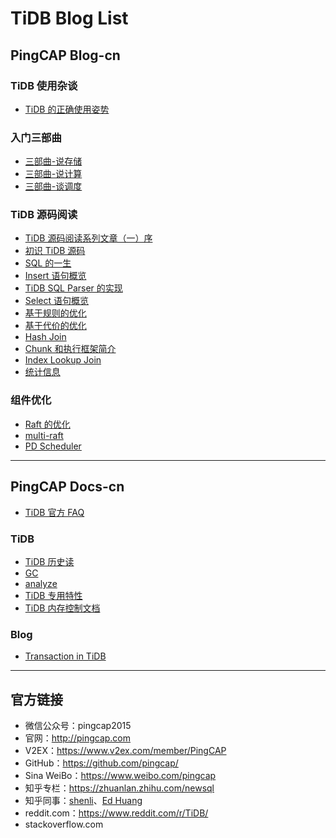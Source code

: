 # TiDB Blog List

## PingCAP Blog-cn

### TiDB 使用杂谈

- [TiDB 的正确使用姿势](https://github.com/pingcap/blog-cn/blob/master/how-to-use-tidb.md "如果整篇文章你只想记住一句话，那就是数据条数少于 5000w 的场景下通常用不到 TiDB，TiDB 是为大规模的数据场景设计的。如果还想记住一句话，那就是单机 MySQL 能满足的场景也用不到 TiDB。")

### 入门三部曲

- [三部曲-说存储](https://github.com/pingcap/blog-cn/blob/master/tidb-internal-1.md)
- [三部曲-说计算](https://github.com/pingcap/blog-cn/blob/master/tidb-internal-2.md)
- [三部曲-谈调度](https://github.com/pingcap/blog-cn/blob/master/tidb-internal-3.md)

### TiDB 源码阅读

- [TiDB 源码阅读系列文章（一）序](https://github.com/pingcap/blog-cn/blob/master/tidb-source-code-reading-1.md)
- [初识 TiDB 源码](https://github.com/pingcap/blog-cn/blob/master/tidb-source-code-reading-2.md)
- [SQL 的一生](https://github.com/pingcap/blog-cn/blob/master/tidb-source-code-reading-3.md)
- [Insert 语句概览](https://github.com/pingcap/blog-cn/blob/master/tidb-source-code-reading-4.md)
- [TiDB SQL Parser 的实现](https://github.com/pingcap/blog-cn/blob/master/tidb-source-code-reading-5.md)
- [Select 语句概览](https://github.com/pingcap/blog-cn/blob/master/tidb-source-code-reading-6.md)
- [基于规则的优化](https://github.com/pingcap/blog-cn/blob/master/tidb-source-code-reading-7.md)
- [基于代价的优化](https://github.com/pingcap/blog-cn/blob/master/tidb-source-code-reading-8.md)
- [Hash Join](https://github.com/pingcap/blog-cn/blob/master/tidb-source-code-reading-9.md "TiDB Hash Join 的实现以及几种常见的问题")
- [Chunk 和执行框架简介](https://github.com/pingcap/blog-cn/blob/master/tidb-source-code-reading-10.md)
- [Index Lookup Join](https://github.com/pingcap/blog-cn/blob/master/tidb-source-code-reading-11.md)
- [统计信息](https://github.com/pingcap/blog-cn/blob/master/tidb-source-code-reading-12.md)

### 组件优化

- [Raft 的优化](https://github.com/pingcap/blog-cn/blob/master/optimizing-raft-in-tikv.md)
- [multi-raft](https://github.com/pingcap/blog-cn/blob/master/the-design-and-implementation-of-multi-raft.md)
- [PD Scheduler](https://github.com/pingcap/blog-cn/blob/master/pd-scheduler.md)

-----

## PingCAP Docs-cn

- [TiDB 官方 FAQ](https://github.com/pingcap/docs-cn/blob/master/FAQ.md "TiDB 官方 FAQ")

### TiDB

- [TiDB 历史读](https://github.com/pingcap/docs-cn/blob/master/op-guide/history-read.md)
- [GC](https://github.com/pingcap/docs-cn/blob/master/op-guide/gc.md)
- [analyze](https://github.com/pingcap/docs-cn/blob/master/sql/statistics.md)
- [TiDB 专用特性](https://github.com/pingcap/docs-cn/blob/master/sql/tidb-specific.md)
- [TiDB 内存控制文档](https://github.com/pingcap/docs-cn/blob/master/sql/tidb-memory-control.md)

### Blog

- [Transaction in TiDB](https://andremouche.github.io/tidb/transaction_in_tidb.html)

-----

## 官方链接

- 微信公众号：pingcap2015
- 官网：http://pingcap.com
- V2EX：https://www.v2ex.com/member/PingCAP
- GitHub：https://github.com/pingcap/
- Sina WeiBo：https://www.weibo.com/pingcap
- 知乎专栏：https://zhuanlan.zhihu.com/newsql
- 知乎同事：[shenli](https://www.zhihu.com/people/shenli/activities)、[Ed Huang](https://www.zhihu.com/people/huang-dong-xu/activities)
- reddit.com：https://www.reddit.com/r/TiDB/
- stackoverflow.com